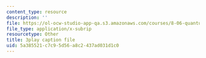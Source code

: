 ```yaml
---
content_type: resource
description: ''
file: https://ol-ocw-studio-app-qa.s3.amazonaws.com/courses/8-06-quantum-physics-iii-spring-2018/5a385521c7c95d56a8c2437ad031d1c0_BkCyJ6Nr7qU.vtt
file_type: application/x-subrip
resourcetype: Other
title: 3play caption file
uid: 5a385521-c7c9-5d56-a8c2-437ad031d1c0
---
```

